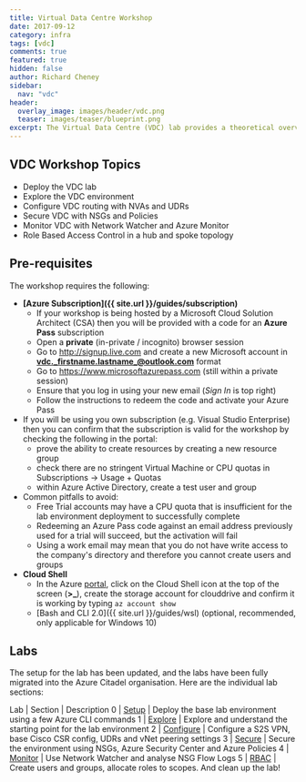 ```yaml
---
title: Virtual Data Centre Workshop
date: 2017-09-12
category: infra
tags: [vdc]
comments: true
featured: true
hidden: false
author: Richard Cheney
sidebar:
  nav: "vdc"
header:
  overlay_image: images/header/vdc.png
  teaser: images/teaser/blueprint.png
excerpt: The Virtual Data Centre (VDC) lab provides a theoretical overview and hands on lab to go through the key constructs  recommended for larger enterprise customers
---
```


## VDC Workshop Topics

* Deploy the VDC lab
* Explore the VDC environment
* Configure VDC routing with NVAs and UDRs
* Secure VDC with NSGs and Policies
* Monitor VDC with Network Watcher and Azure Monitor
* Role Based Access Control in a hub and spoke topology

## Pre-requisites

The workshop requires the following:

* **[Azure Subscription]({{ site.url }}/guides/subscription)**
    * If your workshop is being hosted by a Microsoft Cloud Solution Architect (CSA) then you will be provided with a code for an **Azure Pass** subscription
    * Open a **private** (in-private / incognito) browser session
    * Go to <http://signup.live.com> and create a new  Microsoft account in  **vdc._firstname.lastname_@outlook.com** format
    * Go to <https://www.microsoftazurepass.com> (still within a private session)
    * Ensure that you log in using your new email (*Sign In* is top right)
    * Follow the instructions to redeem the code and activate your Azure Pass
* If you will be using you own subscription (e.g. Visual Studio Enterprise) then you can confirm that the subscription is valid for the workshop by checking the following in the portal:
    * prove the ability to create resources by creating a new resource group
    * check there are no stringent Virtual Machine or CPU quotas in Subscriptions -> Usage + Quotas
    * within Azure Active Directory, create a test user and group
* Common pitfalls to avoid:
    * Free Trial accounts may have a CPU quota that is insufficient for the lab environment deployment to successfully complete
    * Redeeming an Azure Pass code against an email address previously used for a trial will succeed, but the activation will fail
    * Using a work email may mean that you do not have write access to the company's directory and therefore you cannot create users and groups
* **Cloud Shell**
    * In the Azure [portal](https://portal.azure.com), click on the Cloud Shell icon at the top of the screen (**>_**), create the storage account for clouddrive and confirm it is working by typing ```az account show```
    * [Bash and CLI 2.0]({{ site.url }}/guides/wsl) (optional, recommended, only applicable for Windows 10)

## Labs

The setup for the lab has been updated, and the labs have been fully migrated into the Azure Citadel organisation.  Here are the individual lab sections:

Lab | Section | Description
0 | [Setup](/infra/vdc/lab0/) | Deploy the base lab environment using a few Azure CLI commands
1 | [Explore](/infra/vdc/lab1/) | Explore and understand the starting point for the lab environment
2 | [Configure](/infra/vdc/lab2) | Configure a S2S VPN, base Cisco CSR config, UDRs and vNet peering settings
3 | [Secure](/infra/vdc/lab3) | Secure the environment using NSGs, Azure Security Center and Azure Policies
4 | [Monitor](/infra/vdc/lab4) | Use Network Watcher and analyse NSG Flow Logs
5 | [RBAC](/infra/vdc/lab5) | Create users and groups, allocate roles to scopes.  And clean up the lab!
